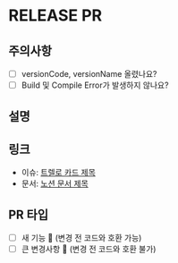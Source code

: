 # RELEASE PR

## 주의사항
- [ ] versionCode, versionName 올렸나요?
- [ ] Build 및 Compile Error가 발생하지 않나요?

## 설명


## 링크
- 이슈: [트렐로 카드 제목](링크)
- 문서: [노션 문서 제목](링크)


## PR 타입
- [ ] 새 기능 🚀 (변경 전 코드와 호환 가능)
- [ ] 큰 변경사항 🎇 (변경 전 코드와 호환 불가)
